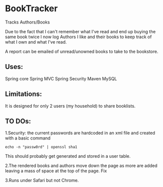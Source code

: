 BookTracker
===========

Tracks Authors/Books 

Due to the fact that I can't remember what I've read and end up buying the same book twice I now log Authors I like and their books to keep track of what I own and what I've read.

A report can be emailed of unread/unowned books to take to the bookstore.


Uses:
-----
Spring core
Spring MVC
Spring Security
Maven
MySQL

Limitations:
------------
It is designed for only 2 users (my household) to share booklists.


TO DOs:
-------
1.Security: the current passwords are hardcoded in an xml file and created with a basic command

	echo -n "passw0rd" | openssl sha1
	
  This should probably get generated and stored in a user table.

2.The rendered books and authors move down the page as more are added leaving a mass of space at the top of the page. Fix

3.Runs under Safari but not Chrome.  
